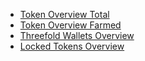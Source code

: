 - [Token Overview Total](stats_token_overview)
- [Token Overview Farmed](stats_token_overview_farmed) 
- [Threefold Wallets Overview](stats_special_wallets)
- [Locked Tokens Overview](tokens_locked)
